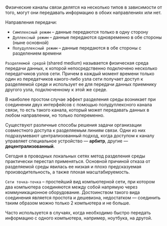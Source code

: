 Физические каналы связи делятся на несколько типов в зависимости от того, могут они
передавать информацию в обоих направлениях или нет.

Направления передачи:
* `Симплексный режим` – данные передаются только в одну сторону
* `Дуплексный режим` – данные передаются одновременно в обе стороны (ныне основной)
* `Полудуплексный режим` – данные передаются в обе стороны с разделением времени

`Разделяемой средой` (shared medium) называется физическая среда передачи
данных, к которой непосредственно подключено несколько передатчиков узлов сети.
Причем в каждый момент времени только один из передатчиков какого-либо узла сети
получает доступ к разделяемой среде и использует ее для передачи данных приемнику
другого узла, подключенному к этой же среде.

В наиболее простом случае эффект разделения среды возникает при соединении двух
интерфейсов с помощью полудуплексного канала связи, то есть такого канала, который
может передавать данных в любом
направлении, но только попеременно.

Существуют различные способы решения задачи организации совместного
доступа к разделяемым линиям связи. Одни из них подразумевают централизованный
подход, когда
доступом к каналу управляет специальное устройство — __арбитр__, другие —
__децентрализованный__.

Сегодня в проводных локальных сетях метод разделения среды практически перестал
применяться. Основной причиной отказа от разделяемой среды явилась ее низкая и плохо
предсказуемая производительность, а также плохая масштабируемость.

`Сети точка-точка` – простейший вид компьютерной сети, при котором два компьютера соединяются между собой напрямую через коммуникационное оборудование. Достоинством такого вида соединения является простота и дешевизна, недостатком — соединить таким образом можно только 2 компьютера и не больше.

Часто используется в случаях, когда необходимо быстро передать информацию с одного компьютера, например, ноутбука, на другой.
